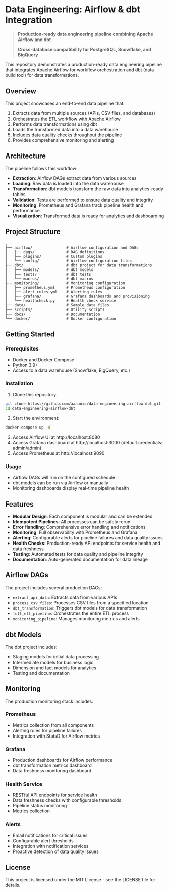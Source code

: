 # Data Engineering: Airflow & dbt Integration

> **Production-ready data engineering pipeline combining Apache Airflow and dbt**
>
> **Cross-database compatibility for PostgreSQL, Snowflake, and BigQuery**

This repository demonstrates a production-ready data engineering pipeline that integrates Apache Airflow for workflow orchestration and dbt (data build tool) for data transformations.

## Overview

This project showcases an end-to-end data pipeline that:

1. Extracts data from multiple sources (APIs, CSV files, and databases)
2. Orchestrates the ETL workflow with Apache Airflow
3. Performs data transformations using dbt
4. Loads the transformed data into a data warehouse
5. Includes data quality checks throughout the pipeline
6. Provides comprehensive monitoring and alerting

## Architecture

The pipeline follows this workflow:
- **Extraction**: Airflow DAGs extract data from various sources
- **Loading**: Raw data is loaded into the data warehouse
- **Transformation**: dbt models transform the raw data into analytics-ready tables
- **Validation**: Tests are performed to ensure data quality and integrity
- **Monitoring**: Prometheus and Grafana track pipeline health and performance
- **Visualization**: Transformed data is ready for analytics and dashboarding

## Project Structure

```
.
├── airflow/               # Airflow configuration and DAGs
│   ├── dags/              # DAG definitions
│   ├── plugins/           # Custom plugins
│   └── config/            # Airflow configuration files
├── dbt/                   # dbt project for data transformations
│   ├── models/            # dbt models
│   ├── tests/             # dbt tests
│   └── macros/            # dbt macros
├── monitoring/            # Monitoring configuration
│   ├── prometheus.yml     # Prometheus configuration
│   ├── alert_rules.yml    # Alerting rules
│   ├── grafana/           # Grafana dashboards and provisioning
│   └── healthcheck.py     # Health check service
├── data/                  # Sample data files
├── scripts/               # Utility scripts
├── docs/                  # Documentation
└── docker/                # Docker configuration
```

## Getting Started

### Prerequisites

- Docker and Docker Compose
- Python 3.9+
- Access to a data warehouse (Snowflake, BigQuery, etc.)

### Installation

1. Clone this repository:
```bash
git clone https://github.com/aaaanis/data-engineering-airflow-dbt.git
cd data-engineering-airflow-dbt
```

2. Start the environment:
```bash
docker-compose up -d
```

3. Access Airflow UI at http://localhost:8080
4. Access Grafana dashboard at http://localhost:3000 (default credentials: admin/admin)
5. Access Prometheus at http://localhost:9090

### Usage

- Airflow DAGs will run on the configured schedule
- dbt models can be run via Airflow or manually
- Monitoring dashboards display real-time pipeline health

## Features

- **Modular Design**: Each component is modular and can be extended
- **Idempotent Pipelines**: All processes can be safely rerun
- **Error Handling**: Comprehensive error handling and notifications
- **Monitoring**: Full observability with Prometheus and Grafana
- **Alerting**: Configurable alerts for pipeline failures and data quality issues
- **Health Checks**: Production-ready API endpoints for service health and data freshness
- **Testing**: Automated tests for data quality and pipeline integrity
- **Documentation**: Auto-generated documentation for data lineage

## Airflow DAGs

The project includes several production DAGs:
- `extract_api_data`: Extracts data from various APIs
- `process_csv_files`: Processes CSV files from a specified location
- `dbt_transformation`: Triggers dbt models for data transformation
- `full_etl_pipeline`: Orchestrates the entire ETL process
- `monitoring_pipeline`: Manages monitoring metrics and alerts

## dbt Models

The dbt project includes:
- Staging models for initial data processing
- Intermediate models for business logic
- Dimension and fact models for analytics
- Testing and documentation

## Monitoring

The production monitoring stack includes:

### Prometheus
- Metrics collection from all components
- Alerting rules for pipeline failures
- Integration with StatsD for Airflow metrics

### Grafana
- Production dashboards for Airflow performance
- dbt transformation metrics dashboard
- Data freshness monitoring dashboard

### Health Service
- RESTful API endpoints for service health
- Data freshness checks with configurable thresholds
- Pipeline status monitoring
- Metrics collection

### Alerts
- Email notifications for critical issues
- Configurable alert thresholds
- Integration with notification services
- Proactive detection of data quality issues

## License

This project is licensed under the MIT License - see the LICENSE file for details. 
